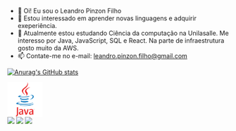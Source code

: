 - 👋 Oi! Eu sou o Leandro Pinzon Filho
- 👀 Estou interessado em aprender novas linguagens e adquirir exeperiência.
- 🌱 Atualmente estou estudando Ciência da computação na Unilasalle. Me interesso por Java, JavaScript, SQL e React. Na parte de infraestrutura gosto muito da AWS.
- 📫 Contate-me no e-mail: leandro.pinzon.filho@gmail.com

[![Anurag's GitHub stats](https://github-readme-stats.vercel.app/api?username=Lfijho)](https://github.com/Lfijho/github-readme-stats)
<div>
  
  
  
  <img align="center" alt="Leandro-Java" height="80" width="80" src="https://github.com/devicons/devicon/blob/master/icons/java/java-original-wordmark.svg">
 </div>         





<div>
  <a href="https://www.linkedin.com/in/leandro-pinzon-filho-784551205/" target="_blank"><img src="https://img.shields.io/badge/-LinkedIn-%230077B5?style=for-the-badge&logo=linkedin&logoColor=white" target="_blank"></a> 
   <a href = "mailto:Leandro.pinzon.filho@gmail.com"><img src="https://img.shields.io/badge/-Gmail-%23333?style=for-the-badge&logo=gmail&logoColor=white" target="_blank"></a>
  <a href="https://www.instagram.com/leandropinzonfilho/" target="_blank"><img src="https://img.shields.io/badge/-Instagram-%23E4405F?style=for-the-badge&logo=instagram&logoColor=white" target="_blank"></a>
</div>
